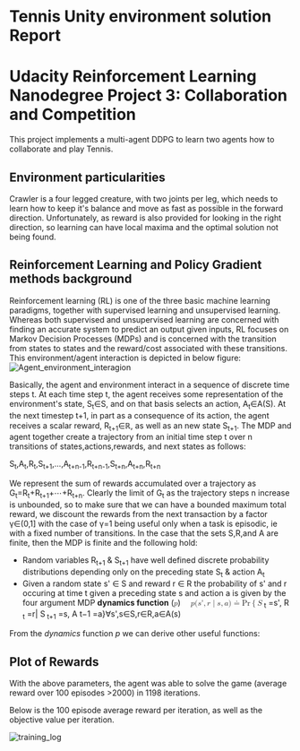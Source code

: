 # Tennis Unity environment solution Report
# Udacity Reinforcement Learning Nanodegree Project 3: Collaboration and Competition

This project implements a multi-agent DDPG to learn two agents how to collaborate and play Tennis.

## Environment particularities

Crawler is a four legged creature, with two joints per leg, which needs to learn how to keep it's balance and move as fast as possible in the forward direction. Unfortunately, as reward is also provided for looking in the right direction, so learning can have local maxima and the optimal solution not being found.

## Reinforcement Learning and Policy Gradient methods background

Reinforcement learning (RL) is one of the three basic machine learning paradigms, together with supervised learning and unsupervised learning. Whereas both supervised and unsupervised learning are concerned with finding an accurate system to predict an output given inputs, RL focuses on Markov Decision Processes (MDPs) and is concerned with the transition from states to states and the reward/cost associated with these transitions.  
This environment/agent interaction is depicted in below figure:
![Agent_environment_interagion](./images/Sutton_agent_environment.png)

Basically, the agent and environment interact in a sequence of discrete time steps t. At each time step t, the agent receives some representation of the environment's state, S<sub>t</sub>&#8712;S, and on that basis selects an action, A<sub>t</sub>&#8712;A(S). At the next timestep t+1, in part as a consequence of its action, the agent receives a scalar reward, R<sub>t+1</sub>&#8712;&#8477;, as well as an new state S<sub>t+1</sub>. The MDP and agent together create a trajectory from an initial time step t over n transitions of states,actions,rewards, and next states as follows:

S<sub>t</sub>,A<sub>t</sub>,R<sub>t</sub>,S<sub>t+1</sub>,…,A<sub>t+n-1</sub>,R<sub>t+n-1</sub>,S<sub>t+n</sub>,A<sub>t+n</sub>,R<sub>t+n</sub>

We represent the sum of rewards accumulated over a trajectory as G<sub>t</sub>=R<sub>t</sub>+R<sub>t+1</sub>+⋯+R<sub>t+n</sub>. Clearly the limit of G<sub>t</sub> as the trajectory steps n increase is unbounded, so to make sure that we can have a bounded maximum total reward, we discount the rewards from the next transaction by a factor &gamma;&#8712;(0,1] with the case of γ=1 being useful only when a task is episodic, ie with a fixed number of transitions.
In the case that the sets S,R,and A are finite, then the MDP is finite and the following hold:
* Random variables R<sub>t+1</sub> & S<sub>t+1</sub> have well defined discrete probability distributions depending only on the preceding state S<sub>t</sub> & action A<sub>t</sub>
* Given a random state s' ∈ S and reward r ∈ R the probability of s' and r occuring at time t given a preceding state s and action a is given by the four argument MDP <strong>dynamics function</strong> (<math xmlns='http://www.w3.org/1998/Math/MathML'> <semantics>  <mi>p</mi><mo>:</mo><mi>S</mi><mo>&#x00D7;</mo><mi>R</mi><mo>&#x00D7;</mo><mi>S</mi><mo>&#x00D7;</mo><mi>A</mi><mo>&#x2192;</mo><mo stretchy='false'>[</mo><mn>0</mn><mo>,</mo><mn>1</mn><mo stretchy='false'>]</mo> </semantics></math>)
&emsp;<math xmlns='http://www.w3.org/1998/Math/MathML'> <semantics>
  <mrow>
   <mi>p</mi><mo stretchy='false'>(</mo><mi>s</mi><mo>&#x0027;</mo><mo>,</mo><mi>r</mi><mo>&#x007C;</mo><mi>s</mi><mo>,</mo><mi>a</mi><mo stretchy='false'>)</mo><mo>&#x2250;</mo><mi>Pr</mi><mo>&#x007B;</mo><msub>
    <mi>S</mi><sub>
    <mi>t</mi></sub>
   </msub>
   <mo>=</mo><mi>s</mi><mo>&#x0027;</mo><mo>,</mo><msub>
    <mi>R</mi><sub>
    <mi>t</mi></sub>
   </msub>
   <mo>=</mo><mi>r</mi><mo>&#x007C;</mo><msub>
    <mi>S</mi><sub>
     <mi>t+1</mi></sub>
   </msub>
   <mo>=</mo><mi>s</mi><mo>,</mo><msub>
    <mi>A</mi>
    <mrow>
     <mi>t</mi><mo>&#x2212;</mo><mn>1</mn></mrow>
   </msub>
   <mo>=</mo><mi>a</mi><mo>&#x007D;</mo><mo>&#x2200;</mo><mi>s</mi><mo>&#x0027;</mo><mo>,</mo><mi>s</mi><mo>&#x2208;</mo><mi>S</mi><mo>,</mo><mi>r</mi><mo>&#x2208;</mo><mi>R</mi><mo>,</mo><mi>a</mi><mo>&#x2208;</mo><mi>A</mi><mo stretchy='false'>(</mo><mi>s</mi><mo stretchy='false'>)</mo></mrow>
 </semantics>
</math>
From the <em>dynamics</em> function <em>p</em> we can derive other useful functions:



## Plot of Rewards
With the above parameters, the agent was able to solve the game (average reward over 100 episodes >2000) in 1198 iterations.


Below is the 100 episode average reward per iteration, as well as the objective value per iteration.

![training_log](./images/return_and_objective_vs_step.png)
